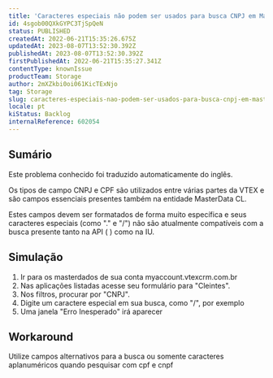 ```yaml
---
title: 'Caracteres especiais não podem ser usados para busca CNPJ em MasterData'
id: 4sgob00QXkGYPC3TjSpQeN
status: PUBLISHED
createdAt: 2022-06-21T15:35:26.675Z
updatedAt: 2023-08-07T13:52:30.392Z
publishedAt: 2023-08-07T13:52:30.392Z
firstPublishedAt: 2022-06-21T15:35:27.341Z
contentType: knownIssue
productTeam: Storage
author: 2mXZkbi0oi061KicTExNjo
tag: Storage
slug: caracteres-especiais-nao-podem-ser-usados-para-busca-cnpj-em-masterdata
locale: pt
kiStatus: Backlog
internalReference: 602054
---
```


## Sumário

<div class="alert alert-info">
  <p>Este problema conhecido foi traduzido automaticamente do inglês.</p>
</div>


Os tipos de campo CNPJ e CPF são utilizados entre várias partes da VTEX e são campos essenciais presentes também na entidade MasterData CL.

Estes campos devem ser formatados de forma muito específica e seus caracteres especiais (como "." e "/") não são atualmente compatíveis com a busca presente tanto na API ( ) como na IU.





## Simulação



1. Ir para os masterdados de sua conta myaccount.vtexcrm.com.br
2. Nas aplicações listadas acesse seu formulário para "Cleintes".
3. Nos filtros, procurar por "CNPJ".
4. Digite um caractere especial em sua busca, como "/", por exemplo
5. Uma janela "Erro Inesperado" irá aparecer




## Workaround


Utilize campos alternativos para a busca ou somente caracteres aplanuméricos quando pesquisar com cpf e cnpf

